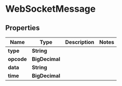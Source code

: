 

# WebSocketMessage


## Properties

Name | Type | Description | Notes
------------ | ------------- | ------------- | -------------
**type** | **String** |  | 
**opcode** | **BigDecimal** |  | 
**data** | **String** |  | 
**time** | **BigDecimal** |  | 



